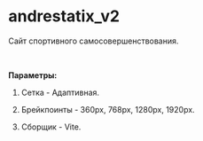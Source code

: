 # andrestatix_v2

Сайт спортивного самосовершенствования.

<br>

<b>Параметры:</b>

1) Сетка - Адаптивная.

2) Брейкпоинты - 360px, 768px, 1280px, 1920px.

3) Сборщик - Vite.


<!-- https://gs.statcounter.com/screen-resolution-stats/desktop/worldwide  - статистика популярных экранов -->
